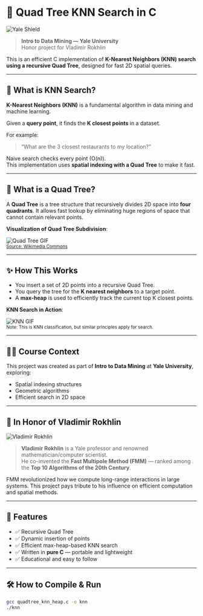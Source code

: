 # 📍 Quad Tree KNN Search in C

![Yale Shield](https://upload.wikimedia.org/wikipedia/en/3/3b/Yale_University_Shield_1.svg)
> **Intro to Data Mining — Yale University**  
> Honor project for Vladimir Rokhlin

This is an efficient C implementation of **K-Nearest Neighbors (KNN) search using a recursive Quad Tree**, designed for fast 2D spatial queries.

---

## 🧠 What is KNN Search?

**K-Nearest Neighbors (KNN)** is a fundamental algorithm in data mining and machine learning.

Given a **query point**, it finds the **K closest points** in a dataset.

For example:
> “What are the 3 closest restaurants to my location?”

Naive search checks every point (O(n)).  
This implementation uses **spatial indexing with a Quad Tree** to make it fast.

---

## 🌲 What is a Quad Tree?

A **Quad Tree** is a tree structure that recursively divides 2D space into **four quadrants**. It allows fast lookup by eliminating huge regions of space that cannot contain relevant points.

**Visualization of Quad Tree Subdivision**:

![Quad Tree GIF](https://upload.wikimedia.org/wikipedia/commons/8/8c/Quad_tree_animation.gif)  
<sub>[Source: Wikimedia Commons](https://commons.wikimedia.org/wiki/File:Quad_tree_animation.gif)</sub>

---

## ✨ How This Works

- You insert a set of 2D points into a recursive Quad Tree.
- You query the tree for the **K nearest neighbors** to a target point.
- A **max-heap** is used to efficiently track the current top K closest points.

**KNN Search in Action**:

![KNN GIF](https://upload.wikimedia.org/wikipedia/commons/e/e7/KnnClassification.gif)  
<sub>Note: This is KNN classification, but similar principles apply for search.</sub>

---

## 🧑‍🏫 Course Context

This project was created as part of **Intro to Data Mining** at **Yale University**, exploring:

- Spatial indexing structures
- Geometric algorithms
- Efficient search in 2D space

---

## 🙏 In Honor of Vladimir Rokhlin

![Vladimir Rokhlin](https://cs.yale.edu/sites/default/files/styles/person_thumbnail/public/pictures/picture-100-1437507436.jpg)

> **Vladimir Rokhlin** is a Yale professor and renowned mathematician/computer scientist.  
> He co-invented the **Fast Multipole Method (FMM)** — ranked among the **Top 10 Algorithms of the 20th Century**.

FMM revolutionized how we compute long-range interactions in large systems. This project pays tribute to his influence on efficient computation and spatial methods.

---

## 🚀 Features

- ✅ Recursive Quad Tree
- ✅ Dynamic insertion of points
- ✅ Efficient max-heap-based KNN search
- ✅ Written in **pure C** — portable and lightweight
- ✅ Educational and easy to follow

---

## 🛠️ How to Compile & Run

```bash
gcc quadtree_knn_heap.c -o knn
./knn
